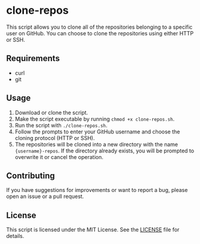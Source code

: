 # clone-repos

This script allows you to clone all of the repositories belonging to a specific user on GitHub. You can choose to clone the repositories using either HTTP or SSH.

## Requirements

- curl
- git

## Usage

1. Download or clone the script.
2. Make the script executable by running `chmod +x clone-repos.sh`.
3. Run the script with `./clone-repos.sh`.
4. Follow the prompts to enter your GitHub username and choose the cloning protocol (HTTP or SSH).
5. The repositories will be cloned into a new directory with the name `{username}-repos`. If the directory already exists, you will be prompted to overwrite it or cancel the operation.

## Contributing

If you have suggestions for improvements or want to report a bug, please open an issue or a pull request.

## License

This script is licensed under the MIT License. See the [LICENSE](https://github.com/olooeez/useful-scripts/blob/main/LICENSE) file for details.
